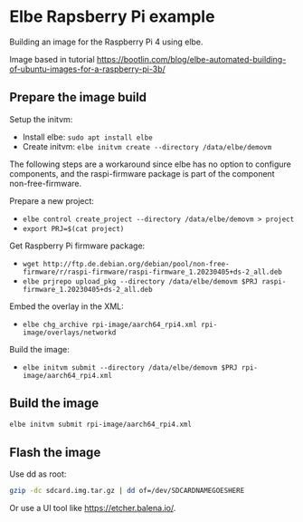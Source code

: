 # Elbe Rapsberry Pi example

Building an image for the Raspberry Pi 4 using elbe.

Image based in tutorial https://bootlin.com/blog/elbe-automated-building-of-ubuntu-images-for-a-raspberry-pi-3b/


## Prepare the image build

Setup the initvm:

- Install elbe: `sudo apt install elbe`
- Create initvm: `elbe initvm create --directory /data/elbe/demovm` 

The following steps are a workaround since elbe has no option to configure components, and the raspi-firmware package is part of the component non-free-firmware.

Prepare a new project:

- `elbe control create_project --directory /data/elbe/demovm > project`
- `export PRJ=$(cat project)`

Get Raspberry Pi firmware package:

- `wget http://ftp.de.debian.org/debian/pool/non-free-firmware/r/raspi-firmware/raspi-firmware_1.20230405+ds-2_all.deb`
- `elbe prjrepo upload_pkg --directory /data/elbe/demovm $PRJ raspi-firmware_1.20230405+ds-2_all.deb`

Embed the overlay in the XML:

- `elbe chg_archive rpi-image/aarch64_rpi4.xml rpi-image/overlays/networkd`

Build the image:

- `elbe initvm submit --directory /data/elbe/demovm $PRJ rpi-image/aarch64_rpi4.xml`

## Build the image

```bash
elbe initvm submit rpi-image/aarch64_rpi4.xml
```

## Flash the image

Use dd as root:

```bash
gzip -dc sdcard.img.tar.gz | dd of=/dev/SDCARDNAMEGOESHERE
```

Or use a UI tool like https://etcher.balena.io/.
